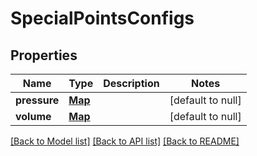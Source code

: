 # SpecialPointsConfigs
## Properties

Name | Type | Description | Notes
------------ | ------------- | ------------- | -------------
**pressure** | [**Map**](SpecialPointsConfig.md) |  | [default to null]
**volume** | [**Map**](SpecialPointsConfig.md) |  | [default to null]

[[Back to Model list]](../README.md#documentation-for-models) [[Back to API list]](../README.md#documentation-for-api-endpoints) [[Back to README]](../README.md)

